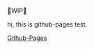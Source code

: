 🚧WIP🚧

hi, this is github-pages test.

[Github-Pages](https://masa0902dev.github.io/miwa-research-blog)
